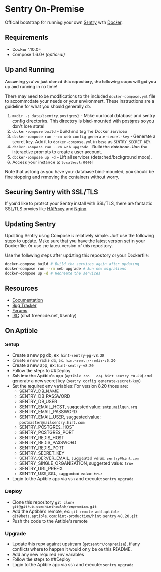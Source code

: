 # Sentry On-Premise

Official bootstrap for running your own [Sentry](https://sentry.io/) with [Docker](https://www.docker.com/).

## Requirements

 * Docker 1.10.0+
 * Compose 1.6.0+ _(optional)_

## Up and Running

Assuming you've just cloned this repository, the following steps
will get you up and running in no time!

There may need to be modifications to the included `docker-compose.yml` file to accommodate your needs or your environment. These instructions are a guideline for what you should generally do.

1. `mkdir -p data/{sentry,postgres}` - Make our local database and sentry config directories.
    This directory is bind-mounted with postgres so you don't lose state!
2. `docker-compose build` - Build and tag the Docker services
3. `docker-compose run --rm web config generate-secret-key` - Generate a secret key.
    Add it to `docker-compose.yml` in `base` as `SENTRY_SECRET_KEY`.
4. `docker-compose run --rm web upgrade` - Build the database.
    Use the interactive prompts to create a user account.
5. `docker-compose up -d` - Lift all services (detached/background mode).
6. Access your instance at `localhost:9000`!

Note that as long as you have your database bind-mounted, you should
be fine stopping and removing the containers without worry.

## Securing Sentry with SSL/TLS

If you'd like to protect your Sentry install with SSL/TLS, there are
fantastic SSL/TLS proxies like [HAProxy](http://www.haproxy.org/)
and [Nginx](http://nginx.org/).

## Updating Sentry

Updating Sentry using Compose is relatively simple. Just use the following steps to update. Make sure that you have the latest version set in your Dockerfile. Or use the latest version of this repository.

Use the following steps after updating this repository or your Dockerfile:
```sh
docker-compose build # Build the services again after updating
docker-compose run --rm web upgrade # Run new migrations
docker-compose up -d # Recreate the services
```

## Resources

 * [Documentation](https://docs.sentry.io/server/installation/docker/)
 * [Bug Tracker](https://github.com/getsentry/onpremise)
 * [Forums](https://forum.sentry.io/c/on-premise)
 * [IRC](irc://chat.freenode.net/sentry) (chat.freenode.net, #sentry)

## On Aptible

### Setup

- Create a new pg db, ex: `hint-sentry-pg-v8.20`
- Create a new redis db, ex: `hint-sentry-redis-v8.20`
- Create a new app, ex: `hint-sentry-v8.20`
- Follow the steps to ##Deploy
- Ssh into the Aptible's app (`aptible ssh --app hint-sentry-v8.20`) and generate a new secret key (`sentry config generate-secret-key`)
- Set the required env variables:
  For version 8.20 those are:
  - SENTRY_DB_NAME
  - SENTRY_DB_PASSWORD
  - SENTRY_DB_USER
  - SENTRY_EMAIL_HOST, suggested value: `smtp.mailgun.org`
  - SENTRY_EMAIL_PASSWORD
  - SENTRY_EMAIL_USER, suggested value: `postmaster@mailsentry.hint.com`
  - SENTRY_POSTGRES_HOST
  - SENTRY_POSTGRES_PORT
  - SENTRY_REDIS_HOST
  - SENTRY_REDIS_PASSWORD
  - SENTRY_REDIS_PORT
  - SENTRY_SECRET_KEY
  - SENTRY_SERVER_EMAIL, suggested value: `sentry@hint.com`
  - SENTRY_SINGLE_ORGANIZATION, suggested value: `true`
  - SENTRY_URL_PREFIX
  - SENTRY_USE_SSL, suggested value: `true`
- Login to the Aptible app via ssh and execute: `sentry upgrade`

### Deploy

- Clone this repository `git clone git@github.com:hinthealth/onpremise.git`
- Add the Aptible's remote, ex: `git remote add aptible git@beta.aptible.com:hint-production/hint-sentry-v8.20.git`
- Push the code to the Aptible's remote

### Upgrade

- Update this repo against upstream (`getsentry/onpremise`), if any conflicts where to happen it would only
be on this README.
- Add any new required env variables
- Follow the steps to ##Deploy
- Login to the Aptible app via ssh and execute: `sentry upgrade`

